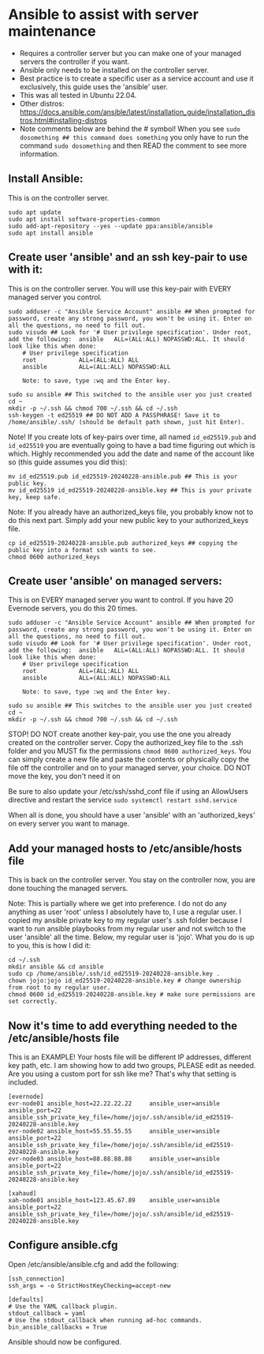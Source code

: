 # Ansible to assist with server maintenance

- Requires a controller server but you can make one of your managed servers the controller if you want.
- Ansible only needs to be installed on the controller server.
- Best practice is to create a specific user as a service account and use it exclusively, this guide uses the 'ansible' user.
- This was all tested in Ubuntu 22.04.
- Other distros: https://docs.ansible.com/ansible/latest/installation_guide/installation_distros.html#installing-distros
- Note comments below are behind the # symbol! When you see `sudo dosomething ## this command does something` you only have to run the command `sudo dosomething` and then READ the comment to see more information.

## Install Ansible:
This is on the controller server.
```
sudo apt update
sudo apt install software-properties-common
sudo add-apt-repository --yes --update ppa:ansible/ansible
sudo apt install ansible
```

## Create user 'ansible' and an ssh key-pair to use with it:
This is on the controller server. You will use this key-pair with EVERY managed server you control.
```
sudo adduser -c "Ansible Service Account" ansible ## When prompted for password, create any strong password, you won't be using it. Enter on all the questions, no need to fill out.
sudo visudo ## Look for '# User privilege specification'. Under root, add the following:  ansible   ALL=(ALL:ALL) NOPASSWD:ALL. It should look like this when done:
    # User privilege specification
    root            ALL=(ALL:ALL) ALL
    ansible         ALL=(ALL:ALL) NOPASSWD:ALL

    Note: to save, type :wq and the Enter key.

sudo su ansible ## This switched to the ansible user you just created
cd ~
mkdir -p ~/.ssh && chmod 700 ~/.ssh && cd ~/.ssh
ssh-keygen -t ed25519 ## DO NOT ADD A PASSPHRASE! Save it to /home/ansible/.ssh/ (should be default path shown, just hit Enter).
```

Note! If you create lots of key-pairs over time, all named `id_ed25519.pub` and `id_ed25519` you are eventually going to have a bad time figuring out which is which. Highly recommended you add the date and name of the account like so (this guide assumes you did this):
```
mv id_ed25519.pub id_ed25519-20240228-ansible.pub ## This is your public key.
mv id_ed25519 id_ed25519-20240228-ansible.key ## This is your private key, keep safe.
```

Note: If you already have an authorized_keys file, you probably know not to do this next part. Simply add your new public key to your authorized_keys file.
```
cp id_ed25519-20240228-ansible.pub authorized_keys ## copying the public key into a format ssh wants to see.
chmod 0600 authorized_keys
```

## Create user 'ansible' on managed servers:

This is on EVERY managed server you want to control. If you have 20 Evernode servers, you do this 20 times.
```
sudo adduser -c "Ansible Service Account" ansible ## When prompted for password, create any strong password, you won't be using it. Enter on all the questions, no need to fill out.
sudo visudo ## Look for '# User privilege specification'. Under root, add the following:  ansible   ALL=(ALL:ALL) NOPASSWD:ALL. It should look like this when done:
    # User privilege specification
    root            ALL=(ALL:ALL) ALL
    ansible         ALL=(ALL:ALL) NOPASSWD:ALL

    Note: to save, type :wq and the Enter key.

sudo su ansible ## This switches to the ansible user you just created
cd ~
mkdir -p ~/.ssh && chmod 700 ~/.ssh && cd ~/.ssh
```

STOP! DO NOT create another key-pair, you use the one you already created on the controller server. Copy the authorized_key file to the .ssh folder and you MUST fix the permissions `chmod 0600 authorized_keys`. You can simply create a new file and paste the contents or physically copy the file off the controller and on to your managed server, your choice. DO NOT move the key, you don't need it on 

Be sure to also update your /etc/ssh/sshd_conf file if using an AllowUsers directive and restart the service `sudo systemctl restart sshd.service`

When all is done, you should have a user 'ansible' with an 'authorized_keys' on every server you want to manage.

## Add your managed hosts to /etc/ansible/hosts file
This is back on the controller server. You stay on the controller now, you are done touching the managed servers.

Note: This is partially where we get into preference. I do not do any anything as user 'root' unless I absolutely have to, I use a regular user. I copied my ansible private key to my regular user's .ssh folder because I want to run ansible playbooks from my regular user and not switch to the user 'ansible' all the time. Below, my regular user is 'jojo'. What you do is up to you, this is how I did it:
```
cd ~/.ssh
mkdir ansible && cd ansible
sudo cp /home/ansible/.ssh/id_ed25519-20240228-ansible.key .
chown jojo:jojo id_ed25519-20240228-ansible.key # change ownership from root to my regular user.
chmod 0600 id_ed25519-20240228-ansible.key # make sure permissions are set correctly.
```

## Now it's time to add everything needed to the /etc/ansible/hosts file
This is an EXAMPLE! Your hosts file will be different IP addresses, different key path, etc. I am showing how to add two groups, PLEASE edit as needed. Are you using a custom port for ssh like me? That's why that setting is included.
```
[evernode]
evr-node01 ansible_host=22.22.22.22     ansible_user=ansible ansible_port=22    ansible_ssh_private_key_file=/home/jojo/.ssh/ansible/id_ed25519-20240228-ansible.key
evr-node02 ansible_host=55.55.55.55     ansible_user=ansible ansible_port=22    ansible_ssh_private_key_file=/home/jojo/.ssh/ansible/id_ed25519-20240228-ansible.key
evr-node03 ansible_host=88.88.88.88     ansible_user=ansible ansible_port=22    ansible_ssh_private_key_file=/home/jojo/.ssh/ansible/id_ed25519-20240228-ansible.key

[xahaud]
xah-node01 ansible_host=123.45.67.89    ansible_user=ansible ansible_port=22    ansible_ssh_private_key_file=/home/jojo/.ssh/ansible/id_ed25519-20240228-ansible.key
```

## Configure ansible.cfg
Open /etc/ansible/ansible.cfg and add the following:
```
[ssh_connection]
ssh_args = -o StrictHostKeyChecking=accept-new

[defaults]
# Use the YAML callback plugin.
stdout_callback = yaml
# Use the stdout_callback when running ad-hoc commands.
bin_ansible_callbacks = True
```

Ansible should now be configured.
